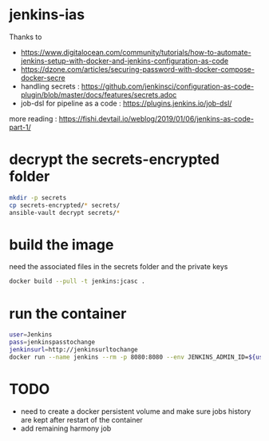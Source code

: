 # jenkins-ias

Thanks to 
- https://www.digitalocean.com/community/tutorials/how-to-automate-jenkins-setup-with-docker-and-jenkins-configuration-as-code
- https://dzone.com/articles/securing-password-with-docker-compose-docker-secre
- handling secrets : https://github.com/jenkinsci/configuration-as-code-plugin/blob/master/docs/features/secrets.adoc
- job-dsl for pipeline as a code : https://plugins.jenkins.io/job-dsl/


more reading : https://fishi.devtail.io/weblog/2019/01/06/jenkins-as-code-part-1/

# decrypt the secrets-encrypted folder

```bash
mkdir -p secrets
cp secrets-encrypted/* secrets/
ansible-vault decrypt secrets/*
```

# build the image

need the associated files in the secrets folder and the private keys

```bash
docker build --pull -t jenkins:jcasc .
```

# run the container

```bash
user=Jenkins
pass=jenkinspasstochange
jenkinsurl=http://jenkinsurltochange
docker run --name jenkins --rm -p 8080:8080 --env JENKINS_ADMIN_ID=${user} --env JENKINS_ADMIN_PASSWORD=${pass} --env JENKINS_URL=${jenkinsurl} jenkins:jcasc 
```

# TODO
- need to create a docker persistent volume and make sure jobs history are kept after restart of the container
- add remaining harmony job